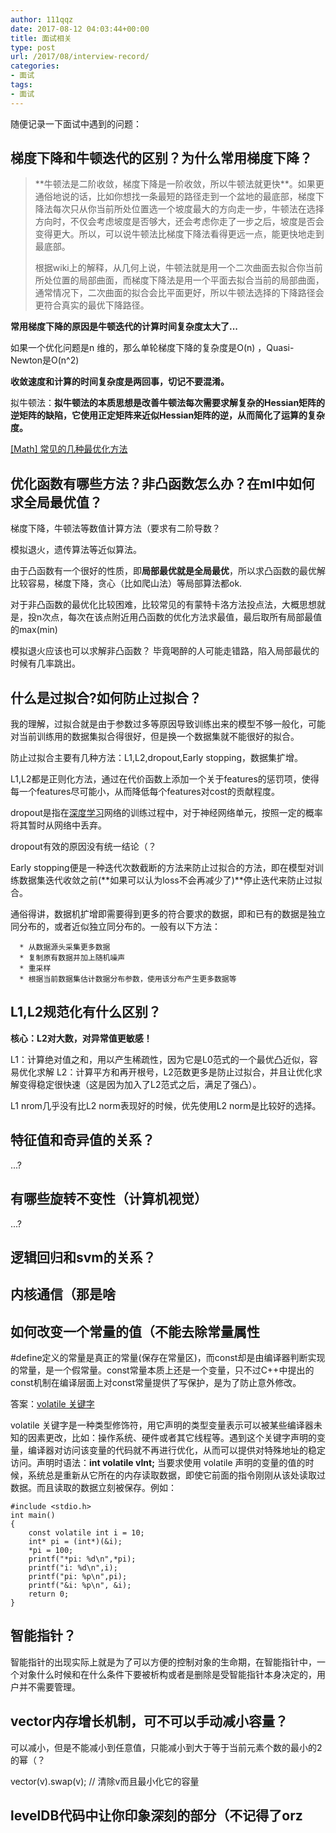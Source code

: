 ```yaml
---
author: 111qqz
date: 2017-08-12 04:03:44+00:00
title: 面试相关
type: post
url: /2017/08/interview-record/
categories:
- 面试
tags:
- 面试
---
```


随便记录一下面试中遇到的问题：



## 梯度下降和牛顿迭代的区别？为什么常用梯度下降？








<blockquote>**牛顿法是二阶收敛，梯度下降是一阶收敛，所以牛顿法就更快**。如果更通俗地说的话，比如你想找一条最短的路径走到一个盆地的最底部，梯度下降法每次只从你当前所处位置选一个坡度最大的方向走一步，牛顿法在选择方向时，不仅会考虑坡度是否够大，还会考虑你走了一步之后，坡度是否会变得更大。所以，可以说牛顿法比梯度下降法看得更远一点，能更快地走到最底部。

根据wiki上的解释，从几何上说，牛顿法就是用一个二次曲面去拟合你当前所处位置的局部曲面，而梯度下降法是用一个平面去拟合当前的局部曲面，通常情况下，二次曲面的拟合会比平面更好，所以牛顿法选择的下降路径会更符合真实的最优下降路径。</blockquote>


**常用梯度下降的原因是牛顿迭代的计算时间复杂度太大了...**

如果一个优化问题是n 维的，那么单轮梯度下降的复杂度是O(n) ，Quasi-Newton是O(n^2)

**收敛速度和计算的时间复杂度是两回事，切记不要混淆。**

拟牛顿法：**拟牛顿法的本质思想是改善牛顿法每次需要求解复杂的Hessian矩阵的逆矩阵的缺陷，它使用正定矩阵来近似Hessian矩阵的逆，从而简化了运算的复杂度。**

[[Math] 常见的几种最优化方法](http://www.cnblogs.com/maybe2030/p/4751804.html)











## 优化函数有哪些方法？非凸函数怎么办？在ml中如何求全局最优值？



梯度下降，牛顿法等数值计算方法（要求有二阶导数？

模拟退火，遗传算法等近似算法。

由于凸函数有一个很好的性质，即**局部最优就是全局最优**，所以求凸函数的最优解比较容易，梯度下降，贪心（比如爬山法）等局部算法都ok.

对于非凸函数的最优化比较困难，比较常见的有蒙特卡洛方法投点法，大概思想就是，投n次点，每次在该点附近用凸函数的优化方法求最值，最后取所有局部最值的max(min)

模拟退火应该也可以求解非凸函数？ 毕竟喝醉的人可能走错路，陷入局部最优的时候有几率跳出。





## 什么是过拟合?如何防止过拟合？



我的理解，过拟合就是由于参数过多等原因导致训练出来的模型不够一般化，可能对当前训练用的数据集拟合得很好，但是换一个数据集就不能很好的拟合。

防止过拟合主要有几种方法：L1,L2,dropout,Early stopping，数据集扩增。

L1,L2都是正则化方法，通过在代价函数上添加一个关于features的惩罚项，使得每一个features尽可能小，从而降低每个features对cost的贡献程度。

dropout是指在[深度学习](http://lib.csdn.net/base/deeplearning)网络的训练过程中，对于神经网络单元，按照一定的概率将其暂时从网络中丢弃。

dropout有效的原因没有统一结论（？

Early stopping便是一种迭代次数截断的方法来防止过拟合的方法，即在模型对训练数据集迭代收敛之前(**如果可以认为loss不会再减少了)**停止迭代来防止过拟合。

通俗得讲，数据机扩增即需要得到更多的符合要求的数据，即和已有的数据是独立同分布的，或者近似独立同分布的。一般有以下方法：




      * 从数据源头采集更多数据
      * 复制原有数据并加上随机噪声
      * 重采样
      * 根据当前数据集估计数据分布参数，使用该分布产生更多数据等








## L1,L2规范化有什么区别？



**核心：L2对大数，对异常值更敏感！**

L1：计算绝对值之和，用以产生稀疏性，因为它是L0范式的一个最优凸近似，容易优化求解
L2：计算平方和再开根号，L2范数更多是防止过拟合，并且让优化求解变得稳定很快速（这是因为加入了L2范式之后，满足了强凸）。

L1 nrom几乎没有比L2 norm表现好的时候，优先使用L2 norm是比较好的选择。



## 





## 特征值和奇异值的关系？



...?



## 有哪些旋转不变性（计算机视觉）



...?



## 逻辑回归和svm的关系？





## 内核通信（那是啥





## 如何改变一个常量的值（不能去除常量属性



#define定义的常量是真正的常量(保存在常量区)，而const却是由编译器判断实现的常量，是一个假常量。const常量本质上还是一个变量，只不过C++中提出的const机制在编译层面上对const常量提供了写保护，是为了防止意外修改。

答案：[volatile 关键字](http://www.cppblog.com/mzty/archive/2006/08/08/10959.html)

volatile 关键字是一种类型修饰符，用它声明的类型变量表示可以被某些编译器未知的因素更改，比如：操作系统、硬件或者其它线程等。遇到这个关键字声明的变量，编译器对访问该变量的代码就不再进行优化，从而可以提供对特殊地址的稳定访问。声明时语法：**int volatile vInt;** 当要求使用 volatile 声明的变量的值的时候，系统总是重新从它所在的内存读取数据，即使它前面的指令刚刚从该处读取过数据。而且读取的数据立刻被保存。例如：




    
    #include <stdio.h>  
    int main()  
    {  
        const volatile int i = 10;  
        int* pi = (int*)(&i);  
        *pi = 100;  
        printf("*pi: %d\n",*pi);  
        printf("i: %d\n",i);  
        printf("pi: %p\n",pi);  
        printf("&i: %p\n", &i);  
        return 0;  
    }









## 智能指针？



智能指针的出现实际上就是为了可以方便的控制对象的生命期，在智能指针中，一个对象什么时候和在什么条件下要被析构或者是删除是受智能指针本身决定的，用户并不需要管理。



## vector内存增长机制，可不可以手动减小容量？



可以减小，但是不能减小到任意值，只能减小到大于等于当前元素个数的最小的2的幂（？

vector(v).swap(v); // 清除v而且最小化它的容量





## levelDB代码中让你印象深刻的部分（不记得了orz




